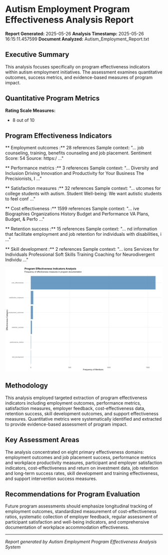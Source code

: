 # Autism Employment Program Effectiveness Analysis Report

**Report Generated:**  2025-05-26
**Analysis Timestamp:**  2025-05-26 16:15:11.457599
**Document Analyzed:**  Autism_Employment_Report.txt

## Executive Summary

This analysis focuses specifically on program effectiveness indicators within autism employment initiatives. The assessment examines quantitative outcomes, success metrics, and evidence-based measures of program impact.

## Quantitative Program Metrics

**Rating Scale Measures:**
-  8 out of 10

## Program Effectiveness Indicators

** Employment outcomes :**  28  references
Sample context: "... job counseling, training, benefits counseling and job placement. Sentiment Score: 54 Source: https:/ ..."

** Performance metrics :**  3  references
Sample context: "...  Diversity and Inclusion Driving Innovation and Productivity for Your Business  The Precisionists, I ..."

** Satisfaction measures :**  32  references
Sample context: "... utcomes for college students with autism. Student Well-being: We want autistic students to feel conf ..."

** Cost effectiveness :**  1599  references
Sample context: "... ive Biographies   Organizations   History         Budget and Performance   VA Plans, Budget, & Perfo ..."

** Retention success :**  15  references
Sample context: "... nd information   that facilitate employment and job retention for individuals   with disabilities, i ..."

** Skill development :**  2  references
Sample context: "... ions Services for Individuals Professional Soft Skills Training Coaching for Neurodivergent Individu ..."

![Program Effectiveness Analysis](program_effectiveness_analysis.png)

## Methodology

This analysis employed targeted extraction of program effectiveness indicators including employment outcomes, performance metrics, satisfaction measures, employer feedback, cost-effectiveness data, retention success, skill development outcomes, and support effectiveness measures. Quantitative metrics were systematically identified and extracted to provide evidence-based assessment of program impact.

## Key Assessment Areas

The analysis concentrated on eight primary effectiveness domains: employment outcomes and job placement success, performance metrics and workplace productivity measures, participant and employer satisfaction indicators, cost-effectiveness and return on investment data, job retention and long-term success rates, skill development and training effectiveness, and support intervention success measures.

## Recommendations for Program Evaluation

Future program assessments should emphasize longitudinal tracking of employment outcomes, standardized measurement of cost-effectiveness ratios, systematic collection of employer feedback, regular assessment of participant satisfaction and well-being indicators, and comprehensive documentation of workplace accommodation effectiveness.

---
*Report generated by Autism Employment Program Effectiveness Analysis System*
